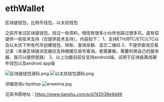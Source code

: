 # ethWallet
区块链钱包，比特币钱包，以太坊钱包


之前开发过区块链钱包，找过一些资料，相信有很多小伙伴也踩过很多坑，遂有偿提供一些技术支持（仅提供技术支持）。内容如下：
1、支持ETH/BTC/ETC/LTC以及以太坊下所有代币创建钱包、转账、查询余额、显示二维码
2、不提供查询交易记录（本身区块链浏览器仅支持根据交易号查询，若需要做，需要利用自己的服务器，我可以提供思路）
3、以上功能目前仅支持android端，试用于区块链离线硬件钱包以及android app端


![区块链钱包源码.png](https://upload-images.jianshu.io/upload_images/4472062-305b037582414478.png?imageMogr2/auto-orient/strip%7CimageView2/2/w/1240)
![以太坊钱包源码.png](https://upload-images.jianshu.io/upload_images/4472062-f90b914519b95469.png?imageMogr2/auto-orient/strip%7CimageView2/2/w/1240)

详细咨询v:tipshop
![erweima.jpg](https://upload-images.jianshu.io/upload_images/4472062-551ce76fb83e71e0.jpg?imageMogr2/auto-orient/strip%7CimageView2/2/w/1240)

见简书原地址：https://www.jianshu.com/p/d742039e9d49
